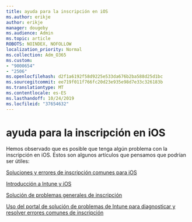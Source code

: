 ```yaml
---
title: ayuda para la inscripción en iOS
ms.author: erikje
author: erikje
manager: dougeby
ms.audience: Admin
ms.topic: article
ROBOTS: NOINDEX, NOFOLLOW
localization_priority: Normal
ms.collection: Adm_O365
ms.custom:
- "9000654"
- "2506"
ms.openlocfilehash: d2f1a6192f58d9225e533da676b2ba588d25d1bc
ms.sourcegitcommit: ee719f011f766fc20d23e935e98d7e33c326183b
ms.translationtype: MT
ms.contentlocale: es-ES
ms.lasthandoff: 10/24/2019
ms.locfileid: "37654632"
---
```

# <a name="ios-enrollment-help"></a>ayuda para la inscripción en iOS

Hemos observado que es posible que tenga algún problema con la inscripción en iOS. Estos son algunos artículos que pensamos que podrían ser útiles: 

[Soluciones y errores de inscripción comunes para iOS](https://support.microsoft.com/help/4039809/troubleshooting-ios-device-enrollment-in-intune)

[Introducción a Intune y iOS](https://docs.microsoft.com/intune/enrollment/ios-enroll)

[Solución de problemas generales de inscripción](https://docs.microsoft.com/intune/enrollment/troubleshoot-device-enrollment-in-intune)

[Uso del portal de solución de problemas de Intune para diagnosticar y resolver errores comunes de inscripción](https://docs.microsoft.com/intune/help-desk-operators)